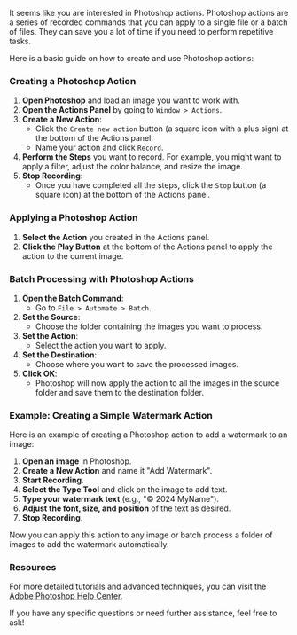 It seems like you are interested in Photoshop actions. Photoshop actions are a series of recorded commands that you can apply to a single file or a batch of files. They can save you a lot of time if you need to perform repetitive tasks.

Here is a basic guide on how to create and use Photoshop actions:

### Creating a Photoshop Action

1. **Open Photoshop** and load an image you want to work with.
2. **Open the Actions Panel** by going to `Window > Actions`.
3. **Create a New Action**:
   - Click the `Create new action` button (a square icon with a plus sign) at the bottom of the Actions panel.
   - Name your action and click `Record`.
4. **Perform the Steps** you want to record. For example, you might want to apply a filter, adjust the color balance, and resize the image.
5. **Stop Recording**:
   - Once you have completed all the steps, click the `Stop` button (a square icon) at the bottom of the Actions panel.

### Applying a Photoshop Action

1. **Select the Action** you created in the Actions panel.
2. **Click the Play Button** at the bottom of the Actions panel to apply the action to the current image.

### Batch Processing with Photoshop Actions

1. **Open the Batch Command**:
   - Go to `File > Automate > Batch`.
2. **Set the Source**:
   - Choose the folder containing the images you want to process.
3. **Set the Action**:
   - Select the action you want to apply.
4. **Set the Destination**:
   - Choose where you want to save the processed images.
5. **Click OK**:
   - Photoshop will now apply the action to all the images in the source folder and save them to the destination folder.

### Example: Creating a Simple Watermark Action

Here is an example of creating a Photoshop action to add a watermark to an image:

1. **Open an image** in Photoshop.
2. **Create a New Action** and name it "Add Watermark".
3. **Start Recording**.
4. **Select the Type Tool** and click on the image to add text.
5. **Type your watermark text** (e.g., "© 2024 MyName").
6. **Adjust the font, size, and position** of the text as desired.
7. **Stop Recording**.

Now you can apply this action to any image or batch process a folder of images to add the watermark automatically.

### Resources

For more detailed tutorials and advanced techniques, you can visit the [Adobe Photoshop Help Center](https://helpx.adobe.com/photoshop/user-guide.html).

If you have any specific questions or need further assistance, feel free to ask!
